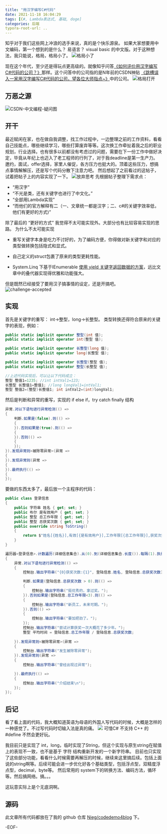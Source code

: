 ```yaml
---
title: "用汉字编写C#代码"
date: 2021-11-18 16:04:29
tags: [C#, Lambda表达式, 基础, doge] 
categories: 后端
typora-root-url: ..
---
```

知乎对于我们这些网上冲浪的选手来说，真的是个快乐源泉。
如果大家想要用中文编码，第一个想到的是什么？ 易语言？ visual basic 的中文版。对于这种想法，我只能说，格局，格局小了。
![格局小了](/images/meme/patterns/tinyone.jpg)
<!-- more -->
现在这个年代，至少还是得玩点更高级的。就像知乎问答[《如何评价用汉字编写C#代码的公司？》](https://bbs.csdn.net/topics/380159364)那样。这个问答中的公司指的是N年前的CSDN神贴 [《跳槽误入一家用汉字编写C#代码的公司，望各位大师指点~》](https://bbs.csdn.net/topics/380159364)中的公司。
![格局打开](/images/meme/patterns/open.jpg)
## 万恶之源
![CSDN-中文编程-疑问图](/images/posts/codding-csharp-in-chinese/coding-in-csharp-csdn-screenshot.jpg)

## 开干
最近赋闲在家，也在做自我调整，找工作过程中，一边整理之前的工作资料，看看自己技能点，哪些继续学习，哪些打算废弃等等。这次换工作牵扯着我之后的职业规划，行业选择。也有很多以前都没有考虑过的问题，需要在下一份工作中做好决定，毕竟从年纪上也迈入了老工程师的行列了，对于我deadline是第一生产力。邀约，面试，offer选择，家里人催促，各方压力也挺大的。顶着这些压力，想搞点事情解解压，还是写个代码分散下注意力吧。
然后想起了之前看过的这帖子，试着把帖子上的内容实现了一下。
![放弃思考](/images/meme/fav/Give-up-thinking.jpg)
先根据帖子整理下需求点：

* “用汉字”
* “不光是类，还有关键字也进行了中文化。”
* “全部用Lambda实现”
* “而他们的官方解释有二（一、文章统一都是汉字；二、c#的关键字效率低，他们有更好的方式)”

除了最后的 “更好的方式” 我觉得不太可能实现外。大部分也有比较容易实现的思路。
为什么不太可能实现

* 重写关键字本身是吃力不讨好的，为了编码方便，你得做对新关键字和对应的类型做转换包括隐式和显式。

* 自己定义的struct包裹了原来的类型更耗性能。

* System.Linq 下基于IEnumerable [使用 yield 关键字返回数据的方案](https://referencesource.microsoft.com/#System.Core/System/Linq/Enumerable.cs)，远比文章中的叠代器实现得优雅和功能强大。

但是既然已经接受了要用汉子搞事情的设定，还是开搞吧。
![challenge-accepted](/images/meme/fav/challenge-accepted.jpg)

## 实现
首先是关键字的重写：
int->整型，long->长整型。
类型转换还得符合原来的关键字的表现，例如：

```c#
public static implicit operator 整型(int 值);
public static implicit operator int(整型 值);

public static implicit operator 长整型(long 值);
public static implicit operator long(长整型 值);

public static implicit operator 长整型(整型 值);
public static explicit operator 整型(长整型 值);

//上述代码实现后，可以让以下代码成立：
整型 整值1=1235; //int intVal1=123;
长整型 长整值1=整值1; //long longVal1=intVal1;
整型 整值2=(整型)长整值1; int intVal2=(int)longVal1;
```

然后是判断和异常的重写，实现的 if else if，try catch finally 结构

```c#
异常.对以下语句进行异常检测(() =>
{
    判断.如果是(false).则(() =>
    {
    }).否则如果是(true).则(() =>
    {
    }).否则(() =>
    {
    });
}).发现异常则<被除零异常>(异常 =>
{
}).发现异常则(异常 =>
{
}).最终执行(() =>
{
});
```

要做的东西太多了，最后放一个主程序的代码：

```C#
public class 登录信息
{
    public 字符串 姓名 { get; set; }
    public 布尔 是有效用户 { get; set; }
    public 整型 总工作年限 { get; set; }
    public 整型 总获奖次数 { get; set; }
    public override string ToString()
    {
        return $"姓名[{姓名}],有效[{是有效用户}],工作年限[{总工作年限}],获奖次数[{总获奖次数}]";
    }
}

遍历器<登录信息>.计数遍历(详细信息集合).从(0).到(详细信息集合.长度()).每隔(1).执行((当前行索引, 登陆信息) =>
{
    异常.对以下语句进行异常检测(() =>
    {
        控制台.输出字符串("{0}获奖次数:{1}", 登陆信息.姓名, 登陆信息.总获奖次数);

        判断.如果是(登陆信息.总获奖次数 > 0).则(() =>
        {
            控制台.输出字符串("挺优秀的，拿过奖。");            
        }).否则如果是(登陆信息.总工作年限<3).则(() =>
        {
            控制台.输出字符串("新员工，未来可期。");            
        }).否则(() =>
        {
            控制台.输出字符串("要加把劲了。");            
        });                    
        控制台.输出字符串("尝试计算获奖一次大概花了多少年。");
        整型 平均时间 = 登陆信息.总工作年限 / 登陆信息.总获奖次数;
        
    }).发现异常则<被除零异常>(异常 =>
    {
        控制台.输出字符串("发生被除零异常");
    }).发现异常则(异常 =>
    {
        控制台.输出字符串("曾经出现过异常");

    }).最终执行(() =>
    {
        控制台.输出字符串("介绍结束\n");
    });
});
```
## 后记

看了看上面的代码，我大概知道英语为母语的外国人写代码的时候，大概是怎样的一种感觉了。不过写代码时切输入法是真的痛。
![](/images/meme/fav/Hematemesis.jpg)
可惜C# 不支持 C++ 的 #define 不然会更好玩。

我目前只是实现了 int，long，临时实现了String，但这个实现与原生string在赋值上的表现不一致，也不是基于 字符 结构重新开发的一个新字符串。
目前也只实现了这些部分功能，看看什么时候需要再解压的时候，继续来这里搞后续。包括上面说的string啊等。后续可能会进一步优化好各个基础类型，包括浮点型，双精度浮点型，decimal，byte等。 然后常用的 system下的转换方法、编码方法，循环等。然后搞网络。搞。。。

这玩意实际上是个无底洞啊。

## 源码

此文章所有代码都放在了我的 github 仓库 [Nieg/codedemo4blog](https://github.com/Nieg/codedemo4blog/tree/main/gh-pages/codding-csharp-in-chinese/) 下。



-EOF-